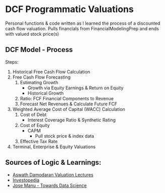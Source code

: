 # DCF Programmatic Valuations
Personal functions &amp; code written as I learned the process of a discounted cash flow valuation. Pulls financials from FinancialModelingPrep and ends with valued stock price(s) 

## DCF Model - Process
Steps: 
1. Historical Free Cash Flow Calculation
1. Free Cash Flow Forecasting
    1. Estimating Growth
        - Growth via Equity Earnings & Return on Equity
        - Historical Growth
    1. Ratio: FCF Financial Components to Revenue
    1. Forecast Net Revenues & Calculate Future FCF
1. Weighted Average Cost of Capital (WACC) Calculation
    1. Cost of Debt
        - Interest Coverage Ratio & Synthetic Rating
    2. Cost of Equity
        - CAPM 
            - Pull stock price & index data
    3. Effective Tax Rate
1. Terminal, Enterprise & Equity Valuations




## Sources of Logic & Learnings: 
- [Aswath Damodaran Valuation Lectures](https://youtube.com/playlist?list=PLUkh9m2BorqnKWu0g5ZUps_CbQ-JGtbI9)
- [Investopedia](https://www.investopedia.com/ask/answers/033015/what-formula-calculating-free-cash-flow.asp)
- [Jose Manu - Towards Data Science](https://towardsdatascience.com/discounted-cash-flow-with-python-f5103921942e)
